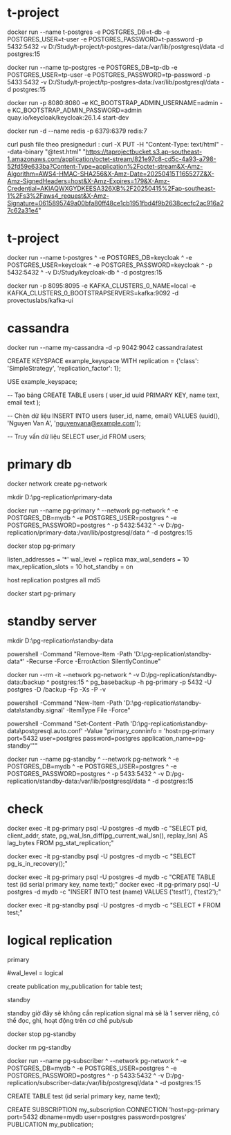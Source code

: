 # t-project

docker run --name t-postgres -e POSTGRES_DB=t-db -e POSTGRES_USER=t-user -e POSTGRES_PASSWORD=t-password -p 5432:5432 -v D:/Study/t-project/t-postgres-data:/var/lib/postgresql/data -d postgres:15


docker run --name tp-postgres -e POSTGRES_DB=tp-db -e POSTGRES_USER=tp-user -e POSTGRES_PASSWORD=tp-password -p 5433:5432 -v D:/Study/t-project/tp-postgres-data:/var/lib/postgresql/data -d postgres:15

docker run -p 8080:8080 -e KC_BOOTSTRAP_ADMIN_USERNAME=admin -e KC_BOOTSTRAP_ADMIN_PASSWORD=admin quay.io/keycloak/keycloak:26.1.4 start-dev

docker run -d --name redis -p 6379:6379 redis:7


curl push file theo presignedurl : curl -X PUT -H "Content-Type: text/html" --data-binary "@test.html" "https://taprojectbucket.s3.ap-southeast-1.amazonaws.com/application/octet-stream/821e97c8-cd5c-4a93-a798-52fd59e633ba?Content-Type=application%2Foctet-stream&X-Amz-Algorithm=AWS4-HMAC-SHA256&X-Amz-Date=20250415T165527Z&X-Amz-SignedHeaders=host&X-Amz-Expires=179&X-Amz-Credential=AKIAQWXGYDKEESA326XB%2F20250415%2Fap-southeast-1%2Fs3%2Faws4_request&X-Amz-Signature=0615895749a00bfa80ff48ce1cb1951fbd4f9b2638cecfc2ac916a27c62a31e4"

# t-project
docker run --name t-postgres ^
-e POSTGRES_DB=keycloak ^
-e POSTGRES_USER=keycloak ^
-e POSTGRES_PASSWORD=keycloak ^
-p 5432:5432 ^
-v D:/Study/keycloak-db ^
-d postgres:15

docker run -p 8095:8095 -e KAFKA_CLUSTERS_0_NAME=local -e KAFKA_CLUSTERS_0_BOOTSTRAPSERVERS=kafka:9092 -d provectuslabs/kafka-ui


# cassandra 

docker run --name my-cassandra -d -p 9042:9042 cassandra:latest

CREATE KEYSPACE example_keyspace
WITH replication = {'class': 'SimpleStrategy', 'replication_factor': 1};

USE example_keyspace;

-- Tạo bảng
CREATE TABLE users (
  user_id uuid PRIMARY KEY,
  name text,
  email text
);

-- Chèn dữ liệu
INSERT INTO users (user_id, name, email)
VALUES (uuid(), 'Nguyen Van A', 'nguyenvana@example.com');

-- Truy vấn dữ liệu
SELECT user_id FROM users;


# primary db


docker network create pg-network

mkdir D:\pg-replication\primary-data

docker run --name pg-primary ^
  --network pg-network ^
  -e POSTGRES_DB=mydb ^
  -e POSTGRES_USER=postgres ^
  -e POSTGRES_PASSWORD=postgres ^
  -p 5432:5432 ^
  -v D:/pg-replication/primary-data:/var/lib/postgresql/data ^
  -d postgres:15

docker stop pg-primary

listen_addresses = '*'
wal_level = replica
max_wal_senders = 10
max_replication_slots = 10
hot_standby = on


host    replication     postgres        all                     md5

docker start pg-primary


# standby server

mkdir D:\pg-replication\standby-data

powershell -Command "Remove-Item -Path 'D:\pg-replication\standby-data\*' -Recurse -Force -ErrorAction SilentlyContinue"

docker run --rm -it --network pg-network ^
  -v D:/pg-replication/standby-data:/backup ^
  postgres:15 ^
  pg_basebackup -h pg-primary -p 5432 -U postgres -D /backup -Fp -Xs -P -v


powershell -Command "New-Item -Path 'D:\pg-replication\standby-data\standby.signal' -ItemType File -Force"

powershell -Command "Set-Content -Path 'D:\pg-replication\standby-data\postgresql.auto.conf' -Value \"primary_conninfo = 'host=pg-primary port=5432 user=postgres password=postgres application_name=pg-standby'\""

docker run --name pg-standby ^
  --network pg-network ^
  -e POSTGRES_DB=mydb ^
  -e POSTGRES_USER=postgres ^
  -e POSTGRES_PASSWORD=postgres ^
  -p 5433:5432 ^
  -v D:/pg-replication/standby-data:/var/lib/postgresql/data ^
  -d postgres:15


# check 
docker exec -it pg-primary psql -U postgres -d mydb -c "SELECT pid, client_addr, state, pg_wal_lsn_diff(pg_current_wal_lsn(), replay_lsn) AS lag_bytes FROM pg_stat_replication;"

docker exec -it pg-standby psql -U postgres -d mydb -c "SELECT pg_is_in_recovery();"

docker exec -it pg-primary psql -U postgres -d mydb -c "CREATE TABLE test (id serial primary key, name text);"
docker exec -it pg-primary psql -U postgres -d mydb -c "INSERT INTO test (name) VALUES ('test1'), ('test2');"

docker exec -it pg-standby psql -U postgres -d mydb -c "SELECT * FROM test;"


# logical replication 

primary

#wal_level = logical	

create publication my_publication for table test;


standby

standby giờ đây sẽ không cần replication signal mà sẽ là 1 server riêng, có thể đọc, ghi, hoạt động trên cơ chế pub/sub

docker stop pg-standby

docker rm pg-standby

docker run --name pg-subscriber ^
  --network pg-network ^
  -e POSTGRES_DB=mydb ^
  -e POSTGRES_USER=postgres ^
  -e POSTGRES_PASSWORD=postgres ^
  -p 5433:5432 ^
  -v D:/pg-replication/subscriber-data:/var/lib/postgresql/data ^
  -d postgres:15

CREATE TABLE test (id serial primary key, name text);

CREATE SUBSCRIPTION my_subscription CONNECTION 'host=pg-primary port=5432 dbname=mydb user=postgres password=postgres' PUBLICATION my_publication;
